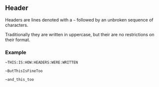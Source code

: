 ## Header

Headers are lines denoted with a `~` followed by an unbroken sequence of characters.

Traditionally they are written in uppercase, but their are no restrictions on their format.

### Example

```
~THIS:IS:HOW:HEADERS:WERE:WRITTEN

~ButThisIsFineToo

~and_this_too
```
